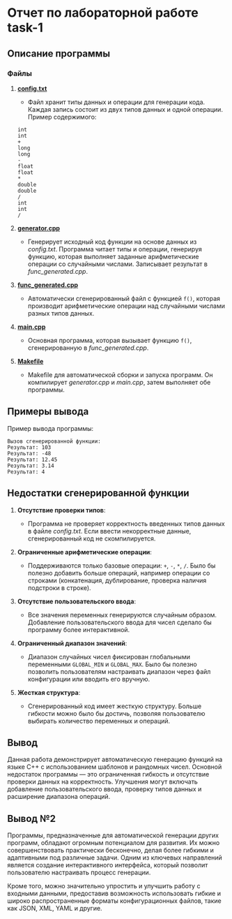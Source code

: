 # Отчет по лабораторной работе task-1

## Описание программы

### Файлы

1. [**config.txt**](https://github.com/danielsheh02/cpp-programming-task-1/blob/main/config.txt)
   - Файл хранит типы данных и операции для генерации кода. Каждая запись состоит из двух типов данных и одной операции. Пример содержимого:
    ```
    int
    int
    +
    long
    long
    -
    float
    float
    *
    double
    double
    /
    int
    int
    /
    ```

2. [**generator.cpp**](https://github.com/danielsheh02/cpp-programming-task-1/blob/main/generator.cpp)
   - Генерирует исходный код функции на основе данных из *config.txt*. Программа читает типы и операции, генерируя функцию, которая выполняет заданные арифметические операции со случайными числами. Записывает результат в *func_generated.cpp*.

3. [**func_generated.cpp**](https://github.com/danielsheh02/cpp-programming-task-1/blob/main/func_generated.cpp)
   - Автоматически сгенерированный файл с функцией `f()`, которая производит арифметические операции над случайными числами разных типов данных. 

4. [**main.cpp**](https://github.com/danielsheh02/cpp-programming-task-1/blob/main/main.cpp)
   - Основная программа, которая вызывает функцию `f()`, сгенерированную в *func_generated.cpp*.

5. [**Makefile**](https://github.com/danielsheh02/cpp-programming-task-1/blob/main/Makefile)
   - Makefile для автоматической сборки и запуска программ. Он компилирует *generator.cpp* и *main.cpp*, затем выполняет обе программы.

## Примеры вывода

Пример вывода программы:

    Вызов сгенерированной функции:
    Результат: 103
    Результат: -48
    Результат: 12.45
    Результат: 3.14
    Результат: 4

## Недостатки сгенерированной функции

1. **Отсутствие проверки типов**:
   - Программа не проверяет корректность введенных типов данных в файле *config.txt*. Если ввести некорректные данные, сгенерированный код не скомпилируется.

2. **Ограниченные арифметические операции**:
   - Поддерживаются только базовые операции: `+`, `-`, `*`, `/`. Было бы полезно добавить больше операций, например операции со строками (конкатенация, дублирование, проверка наличия подстроки в строке).

3. **Отсутствие пользовательского ввода**:
   - Все значения переменных генерируются случайным образом. Добавление пользовательского ввода для чисел сделало бы программу более интерактивной.

4. **Ограниченный диапазон значений**:
   - Диапазон случайных чисел фиксирован глобальными переменными `GLOBAL_MIN` и `GLOBAL_MAX`. Было бы полезно позволить пользователям настраивать диапазон через файл конфигурации или вводить его вручную.

5. **Жесткая структура**:
   - Сгенерированный код имеет жесткую структуру. Больше гибкости можно было бы достичь, позволяя пользователю выбирать количество переменных и операций.

## Вывод

Данная работа демонстрирует автоматическую генерацию функций на языке C++ с использованием шаблонов и рандомных чисел. Основной недостаток программы — это ограниченная гибкость и отсутствие проверки данных на корректность. Улучшения могут включать добавление пользовательского ввода, проверку типов данных и расширение диапазона операций.

## Вывод №2

Программы, предназначенные для автоматической генерации других программ, обладают огромным потенциалом для развития. Их можно совершенствовать практически бесконечно, делая более гибкими и адаптивными под различные задачи. Одним из ключевых направлений является создание интерактивного интерфейса, который позволит пользователю настраивать процесс генерации.

Кроме того, можно значительно упростить и улучшить работу с входными данными, предоставив возможность использовать гибкие и широко распространенные форматы конфигурационных файлов, такие как JSON, XML, YAML и другие.
